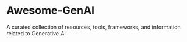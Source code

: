 # Awesome-GenAI
A curated collection of resources, tools, frameworks, and information related to Generative AI
